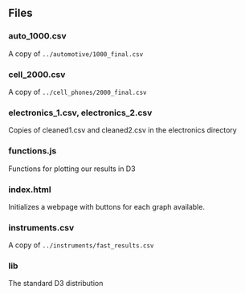 ## Files ##

### auto_1000.csv ###

A copy of `../automotive/1000_final.csv`

### cell_2000.csv ###

A copy of `../cell_phones/2000_final.csv`

### electronics_1.csv, electronics_2.csv ###

Copies of cleaned1.csv and cleaned2.csv in the electronics directory

### functions.js ###

Functions for plotting our results in D3

### index.html ###

Initializes a webpage with buttons for each graph available.

### instruments.csv ###

A copy of `../instruments/fast_results.csv`

### lib ###

The standard D3 distribution
